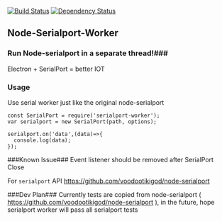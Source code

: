 [![Build Status](https://travis-ci.org/weiway/node-serialport-worker.svg?branch=master)](https://travis-ci.org/weiway/node-serialport-worker)
[![Dependency Status](https://david-dm.org/weiway/node-serialport-worker.svg)](https://david-dm.org/weiway/node-serialport-worker)

## Node-Serialport-Worker ##

### Run Node-serialport in a separate thread!###

Electron + SerialPort = better IOT

### Usage ###
Use serial worker just like the original node-serialport

```
const SerialPort = require('serialport-worker');
var serialport = new SerialPort(path, options);

serialport.on('data',(data)=>{
  console.log(data);
});
```

###Known Issue###
Event listener should be removed after SerialPort Close

For ```serialport``` API https://github.com/voodootikigod/node-serialport


###Dev Plan###
Currently tests are copied from node-serialport ( https://github.com/voodootikigod/node-serialport ), in the future, hope serialport worker will pass all serialport tests
